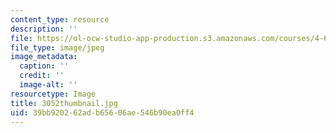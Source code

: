 ```yaml
---
content_type: resource
description: ''
file: https://ol-ocw-studio-app-production.s3.amazonaws.com/courses/4-614-religious-architecture-and-islamic-cultures-fall-2002/39bb920262adb65606ae546b90ea0ff4_3052thumbnail.jpg
file_type: image/jpeg
image_metadata:
  caption: ''
  credit: ''
  image-alt: ''
resourcetype: Image
title: 3052thumbnail.jpg
uid: 39bb9202-62ad-b656-06ae-546b90ea0ff4
---
```

